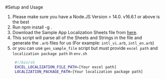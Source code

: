 #Setup and Usage

1. Please make sure you have a Node.JS Version > 14.0. v16.6.1 or above is the best
2. Run npm install -g .
3. Download the Sample App Localization Sheets file from [here](https://docs.google.com/spreadsheets/d/1D_OmgP9IGB0Aanbhv-AaBcrX4fCj7zTe34I8uiRG4pA/edit?usp=sharing).
4. This script will parse all of the Sheets and Strings in the file and generate the `.arb` files for us (For example: `intl_vi.arb`, `intl_en.arb`)
5. or you can use `gen_sample_file` script but must provide `excel path` and `localization package path` in `env.sh`
   ```bash
    #!/bin/sh
    EXCEL_LOCALIZATION_FILE_PATH=[Your excel path]
    LOCALIZATION_PACKAGE_PATH=[Your localization package path]
    ```